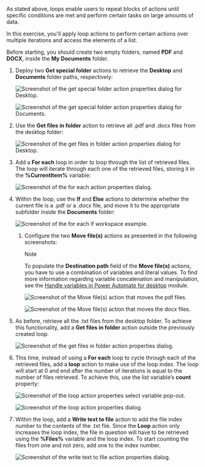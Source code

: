 As stated above, loops enable users to repeat blocks of actions until specific conditions are met and perform certain tasks on large amounts of data.

In this exercise, you'll apply loop actions to perform certain actions over multiple iterations and access the elements of a list.

Before starting, you should create two empty folders, named **PDF** and **DOCX**, inside the **My Documents** folder.

1. Deploy two **Get special folder** actions to retrieve the **Desktop** and **Documents** folder paths, respectively:

    ![Screenshot of the get special folder action properties dialog for Desktop.](..\media\get-special-folder-action-properties.png)

    ![Screenshot of the get special folder action properties dialog for Documents.](..\media\get-special-folder-action-properties-continued.png)

1. Use the **Get files in folder** action to retrieve all .pdf and .docx files from the desktop folder:

    ![Screenshot of the get files in folder action properties dialog for Desktop.](..\media\get-files-in-folder-action-properties.png)

1. Add a **For each** loop in order to loop through the list of retrieved files. The loop will iterate through each one of the retrieved files, storing it in the **%CurrentItem%** variable:

    ![Screenshot of the for each action properties dialog.](..\media\for-each-action-properties.png)

1. Within the loop, use the **If** and **Else** actions to determine whether the current file is a .pdf or a .docx file, and move it to the appropriate subfolder inside the **Documents** folder:

    ![Screenshot of the for each if workspace example.](..\media\for-each-if-workspace-example.png)

    1. Configure the two **Move file(s)** actions as presented in the following screenshots:

        > [!NOTE]
        > Το populate the **Destination path** field of the **Move file(s)** actions, you have to use a combination of variables and literal values. To find more information regarding variable concatenation and manipulation, see the [Handle variables in Power Automate for desktop](../../pad-variables/index.yml) module.

        ![Screenshot of the Move file(s) action that moves the pdf files.](..\media\move-files-action-pdf.png)

        ![Screenshot of the Move file(s) action that moves the docx files.](..\media\move-files-action-docx.png)

1. As before, retrieve all the .txt files from the desktop folder. To achieve this functionality, add a **Get files in folder** action outside the previously created loop.

    ![Screenshot of the get files in folder action properties dialog.](..\media\get-files-in-folder-action-properties-continued.png)

1. This time, instead of using a **For each** loop to cycle through each of the retrieved files, add a **loop** action to make use of the loop index. The loop will start at 0 and end after the number of iterations is equal to the number of files retrieved. To achieve this, use the list variable’s **count** property:

    ![Screenshot of the loop action properties select variable pop-out.](..\media\loop-action-properties-select-variable-popout.png)

    ![Screenshot of the loop action properties dialog.](..\media\loop-action-properties-continued-2.png)

1. Within the loop, add a **Write text to file** action to add the file index number to the contents of the .txt file. Since the **Loop** action only increases the loop index, the file in question will have to be retrieved using the **%Files%** variable and the loop index. To start counting the files from one and not zero, add one to the index number.

    ![Screenshot of the write text to file action properties dialog.](..\media\write-text-to-file-action-properties.png)

    
